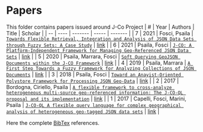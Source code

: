 # Papers
This folder contains papers issued around J-Co Project
| #  | Year | Authors | Title | Scholar |
| -- | ---- | ------- | ----- | ------- |
| 7 | 2021 | Fosci, Psaila | [`Towards Flexible Retrieval, Integration and Analysis of JSON Data Sets through Fuzzy Sets: A Case Study`](/papers/paper3.pdf) | [link](https://scholar.google.com/scholar?hl=it&as_sdt=0%2C5&q=Towards+Flexible+Retrieval%2C+Integration+and+Analysis+of+JSON+Data+Sets+through+Fuzzy+Sets%3A+A+Case+Study&btnG=) |
| 6 | 2021 | Psaila, Fosci | [`J-CO: A Platform-Independent Framework for Managing Geo-Referenced JSON Data Sets`](/papers/paper3.pdf) | [link](https://scholar.google.com/scholar?hl=it&as_sdt=0%2C5&q=J-CO%3A+A+Platform-Independent+Framework+for+Managing+Geo-Referenced+JSON+Data+Sets&btnG=) |
| 5 | 2020 | Psaila, Marrara, Fosci | [`Soft Querying GeoJSON Documents within the J-CO Framework`](/papers/paper3.pdf) | [link](https://scholar.google.com/scholar?hl=it&as_sdt=0%2C5&q=Soft+Querying+GeoJSON+Documents+within+the+J-CO+Framework&btnG=) |
| 4 | 2019 | Psaila, Marrara | [`A First Step Towards a Fuzzy Framework for Analyzing Collections of JSON Documents`](/papers/paper3.pdf) | [link](https://scholar.google.com/scholar?hl=it&as_sdt=0%2C5&q=A+First+Step+Towards+a+Fuzzy+Framework+for+Analyzing+Collections+of+JSON+Documents&btnG=) |
| 3 | 2018 | Psaila, Fosci | [`Toward an Anayist-Oriented Polystore Framework for Processing JSON Geo-Data`](/papers/paper3.pdf) | [link]() |
| 2 | 2017 | Bordogna, Ciriello, Psaila | [`A flexible framework to cross-analyze heterogeneous multi-source geo-referenced information: The J-CO-QL proposal and its implementation`](/papers/paper2.pdf) | [link]() |
| 1 | 2017 | Capelli, Fosci, Marini, Psaila | [`J-CO-QL A flexible query language for complex geographical analysis of heterogeneous geo-tagged JSON data sets`](/papers/J-CO-QL.A.flexible.query.language.for.complex.geographical.analysis.of.heterogeneous.geo-tagged.JSON.data.sets.pdf) | [link]() |

Here the complete [BibTex](/papers/BibTex.tex) references.


